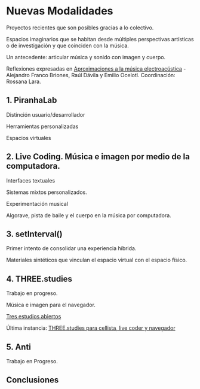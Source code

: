 # Nuevas Modalidades

Proyectos recientes que son posibles gracias a lo colectivo.

Espacios imaginarios que se habitan desde múltiples perspectivas artísticas o de investigación y que coinciden con la música.

Un antecedente: articular música y sonido con imagen y cuerpo.

Reflexiones expresadas en [Aproximaciones a la música electroacústica](https://zenodo.org/record/3715410) - Alejandro Franco Briones, Raúl Dávila y Emilio Ocelotl. Coordinación: Rossana Lara. 

## 1. PiranhaLab

Distinción usuario/desarrollador

Herramientas personalizadas

Espacios virtuales

## 2. Live Coding. Música e imagen por medio de la computadora. 

Interfaces textuales

Sistemas mixtos personalizados. 

Experimentación musical

Algorave, pista de baile y el cuerpo en la música por computadora. 

## 3. setInterval()

Primer intento de consolidar una experiencia híbrida.

Materiales sintéticos que vinculan el espacio virtual con el espacio físico. 

## 4. THREE.studies

Trabajo en progreso. 

Música e imagen para el navegador.

[Tres estudios abiertos](https://github.com/EmilioOcelotl/THREE.studies/blob/main/threecln/README.md)

Última instancia: [THREE.studies para cellista, live coder y navegador](https://github.com/EmilioOcelotl/THREE.studies/blob/main/threecln/README.md)

## 5. Anti 

Trabajo en Progreso.

## Conclusiones
